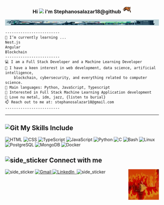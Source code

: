 <h3 align="center">
  Hi 
  <img src="https://media.giphy.com/media/hvRJCLFzcasrR4ia7z/giphy.gif" width="25px">
 i'm Stephanosalazar18@github
  <img 
    src="./assets/z.gif" 
    alt="background" 
    style="width: 30px; height: 30px;"
  />
</h3>
<img src="/assets/back.gif" width=1000px height=20px align="center">


```
-------------------------
🌱 I’m currently learning ...
Nest.js
Angular
Blockchain
-------------------------
💻 I am a Full Stack Developer and a Machine Learning Developer
📝 I have a keen interest in web development, data science, artificial intelligence,
    blockchain, cybersecurity, and everything related to computer science.
🌟 Main languages: Python, JavaScript, Typescript
🚩 Interested in Full Stack Machine Learning Application development
🎵 Love nu metal, idm, jazz, {listen to burial}
📫 Reach out to me at: stephanosalazar18@gmail.com
-------------------------
```
<hr>

<h2> 
	<img src="https://media.giphy.com/media/W5eoZHPpUx9sapR0eu/giphy.gif" width="30px" alt="Git"/>
	My Skills Include 
</h2>
<div>
<a  target="_blank"> 
  <img alt="HTML" src="https://img.shields.io/badge/HTML-E34F26?style=for-the-badge&logo=html5&logoColor=white">
</a>
<a target="_blank"> 
  <img alt="CSS" src="https://img.shields.io/badge/CSS-1572B6?style=for-the-badge&logo=css3&logoColor=white">
</a>
<a  target="_blank"> 
  <img alt="TypeScript" src="https://img.shields.io/badge/TypeScript-3178C6?style=for-the-badge&logo=typescript&logoColor=white">
</a>
<a target="_blank"> 
  <img alt="JavaScript" src="https://img.shields.io/badge/JavaScript-F7DF1E?style=for-the-badge&logo=javascript&logoColor=black">
</a>
<a  target="_blank"> 
  <img alt="Python" src="https://img.shields.io/badge/Python-3776AB?style=for-the-badge&logo=python&logoColor=white">
</a>
<a  target="_blank"> 
  <img alt="C" src="https://img.shields.io/badge/C-A8B9CC?style=for-the-badge&logo=c&logoColor=black">
</a>
<a target="_blank"> 
  <img alt="Bash" src="https://img.shields.io/badge/Bash-4EAA25?style=for-the-badge&logo=gnubash&logoColor=white">
</a>
<a  target="_blank"> 
  <img alt="Linux" src="https://img.shields.io/badge/Linux-FCC624?style=for-the-badge&logo=linux&logoColor=black">
</a>
<a  target="_blank"> 
  <img alt="PostgreSQL" src="https://img.shields.io/badge/PostgreSQL-4169E1?style=for-the-badge&logo=postgresql&logoColor=white">
</a>
<a target="_blank"> 
  <img alt="MongoDB" src="https://img.shields.io/badge/MongoDB-47A248?style=for-the-badge&logo=mongodb&logoColor=white">
</a>
<a target="_blank"> 
  <img alt="Docker" src="https://img.shields.io/badge/Docker-2496ED?style=for-the-badge&logo=docker&logoColor=white">
</a>
</div>


<h2 align="left">
<img width=20px height=20px alt="side_sticker" src="https://media.giphy.com/media/v1.Y2lkPWVjZjA1ZTQ3dmt0ZHBkcnMzZXNueHZsbGtldWF3d3Y5NDJ0YXV4b3d5YWNjYmRvZyZlcD12MV9zdGlja2Vyc19yZWxhdGVkJmN0PXM/DyEqRnO5K7taEEVfoB/giphy.gif" />
  Connect with me 
</h2>

<div>
	<img width=30px height=30px alt="side_sticker" src="https://media.giphy.com/media/TEnXkcsHrP4YedChhA/giphy.gif" />
<a href="mailto:stephanosalazar18@gmail.com">
	<img src="https://img.shields.io/badge/gmail-EA4335?style=for-the-badge&logo=gmail&logoColor=white" alt="Gmail"/>
</a>
<a href="https://www.linkedin.com/in/gabriel-salazar-792727262">
	<img src="https://img.shields.io/badge/linkedin-0A66C2?style=for-the-badge&logo=linkedin&logoColor=white" alt="LinkedIn"/>
</a>
<a href="https://x.com/Stephanosalaz">
	<img src="https://img.shields.io/badge/-000000?style=for-the-badge&logo=X&logoColor=white" alt=""/>
</a>
	<img width=30px height=30px alt="side_sticker" src="https://media.giphy.com/media/TEnXkcsHrP4YedChhA/giphy.gif" />
	<img src="/assets/bob.gif" width=100px height=100px align="right">
</div>




